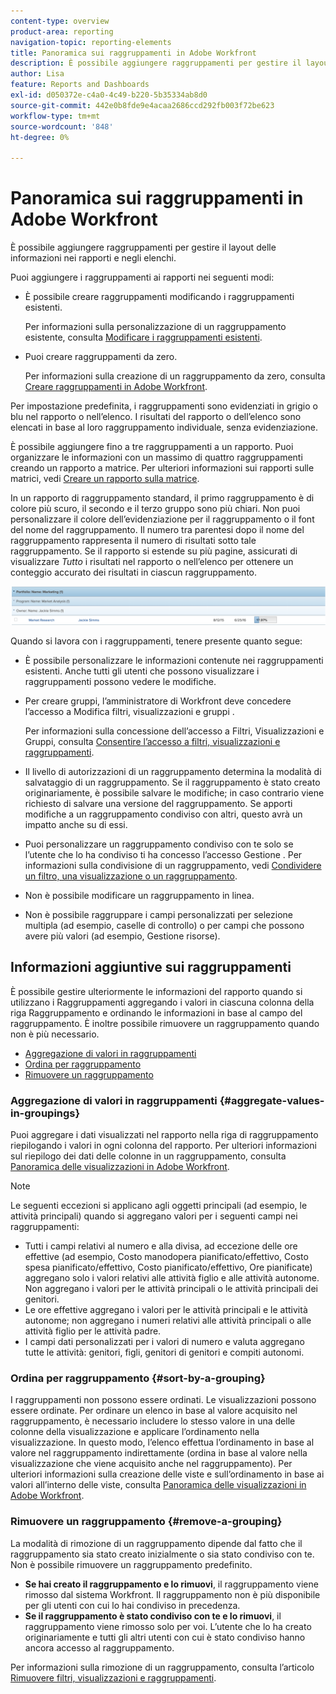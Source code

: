```yaml
---
content-type: overview
product-area: reporting
navigation-topic: reporting-elements
title: Panoramica sui raggruppamenti in Adobe Workfront
description: È possibile aggiungere raggruppamenti per gestire il layout delle informazioni nei rapporti e negli elenchi.
author: Lisa
feature: Reports and Dashboards
exl-id: d050372e-c4a0-4c49-b220-5b35334ab8d0
source-git-commit: 442e0b8fde9e4acaa2686ccd292fb003f72be623
workflow-type: tm+mt
source-wordcount: '848'
ht-degree: 0%

---
```


# Panoramica sui raggruppamenti in Adobe Workfront

<!--
<p data-mc-conditions="QuicksilverOrClassic.Draft mode">(NOTE: This article was supposed to be replaced by "Groupings overview", but decided to keep this here because this is linked in too many places. "Create groupings" and "Edit existing groupings" have been added also (with videos) to replace portions of the old content here.) </p>
-->

È possibile aggiungere raggruppamenti per gestire il layout delle informazioni nei rapporti e negli elenchi.

Puoi aggiungere i raggruppamenti ai rapporti nei seguenti modi:

* È possibile creare raggruppamenti modificando i raggruppamenti esistenti.

   Per informazioni sulla personalizzazione di un raggruppamento esistente, consulta [Modificare i raggruppamenti esistenti](../../../reports-and-dashboards/reports/reporting-elements/edit-existing-groupings.md).

* Puoi creare raggruppamenti da zero.

   Per informazioni sulla creazione di un raggruppamento da zero, consulta [Creare raggruppamenti in Adobe Workfront](../../../reports-and-dashboards/reports/reporting-elements/create-groupings.md).

Per impostazione predefinita, i raggruppamenti sono evidenziati in grigio o blu nel rapporto o nell’elenco. I risultati del rapporto o dell’elenco sono elencati in base al loro raggruppamento individuale, senza evidenziazione.

È possibile aggiungere fino a tre raggruppamenti a un rapporto. Puoi organizzare le informazioni con un massimo di quattro raggruppamenti creando un rapporto a matrice. Per ulteriori informazioni sui rapporti sulle matrici, vedi [Creare un rapporto sulla matrice](../../../reports-and-dashboards/reports/creating-and-managing-reports/create-matrix-report.md).

In un rapporto di raggruppamento standard, il primo raggruppamento è di colore più scuro, il secondo e il terzo gruppo sono più chiari. Non puoi personalizzare il colore dell’evidenziazione per il raggruppamento o il font del nome del raggruppamento. Il numero tra parentesi dopo il nome del raggruppamento rappresenta il numero di risultati sotto tale raggruppamento. Se il rapporto si estende su più pagine, assicurati di visualizzare *Tutto* i risultati nel rapporto o nell’elenco per ottenere un conteggio accurato dei risultati in ciascun raggruppamento.

![Raggruppamento di campioni](assets/grouping-example-blue.png)

Quando si lavora con i raggruppamenti, tenere presente quanto segue:

* È possibile personalizzare le informazioni contenute nei raggruppamenti esistenti. Anche tutti gli utenti che possono visualizzare i raggruppamenti possono vedere le modifiche.
* Per creare gruppi, l’amministratore di Workfront deve concedere l’accesso a Modifica filtri, visualizzazioni e gruppi .

   Per informazioni sulla concessione dell’accesso a Filtri, Visualizzazioni e Gruppi, consulta [Consentire l’accesso a filtri, visualizzazioni e raggruppamenti](../../../administration-and-setup/add-users/configure-and-grant-access/grant-access-fvg.md).

* Il livello di autorizzazioni di un raggruppamento determina la modalità di salvataggio di un raggruppamento. Se il raggruppamento è stato creato originariamente, è possibile salvare le modifiche; in caso contrario viene richiesto di salvare una versione del raggruppamento. Se apporti modifiche a un raggruppamento condiviso con altri, questo avrà un impatto anche su di essi.
* Puoi personalizzare un raggruppamento condiviso con te solo se l’utente che lo ha condiviso ti ha concesso l’accesso Gestione . Per informazioni sulla condivisione di un raggruppamento, vedi [Condividere un filtro, una visualizzazione o un raggruppamento](../../../reports-and-dashboards/reports/reporting-elements/share-filter-view-grouping.md).
* Non è possibile modificare un raggruppamento in linea.
* Non è possibile raggruppare i campi personalizzati per selezione multipla (ad esempio, caselle di controllo) o per campi che possono avere più valori (ad esempio, Gestione risorse).

## Informazioni aggiuntive sui raggruppamenti

È possibile gestire ulteriormente le informazioni del rapporto quando si utilizzano i Raggruppamenti aggregando i valori in ciascuna colonna della riga Raggruppamento e ordinando le informazioni in base al campo del raggruppamento. È inoltre possibile rimuovere un raggruppamento quando non è più necessario.

* [Aggregazione di valori in raggruppamenti](#aggregate-values-in-groupings)
* [Ordina per raggruppamento](#sort-by-a-grouping)
* [Rimuovere un raggruppamento](#remove-a-grouping)

### Aggregazione di valori in raggruppamenti {#aggregate-values-in-groupings}

Puoi aggregare i dati visualizzati nel rapporto nella riga di raggruppamento riepilogando i valori in ogni colonna del rapporto. Per ulteriori informazioni sul riepilogo dei dati delle colonne in un raggruppamento, consulta [Panoramica delle visualizzazioni in Adobe Workfront](../../../reports-and-dashboards/reports/reporting-elements/views-overview.md).

>[!NOTE]
>
>Le seguenti eccezioni si applicano agli oggetti principali (ad esempio, le attività principali) quando si aggregano valori per i seguenti campi nei raggruppamenti:
>
>* Tutti i campi relativi al numero e alla divisa, ad eccezione delle ore effettive (ad esempio, Costo manodopera pianificato/effettivo, Costo spesa pianificato/effettivo, Costo pianificato/effettivo, Ore pianificate) aggregano solo i valori relativi alle attività figlio e alle attività autonome. Non aggregano i valori per le attività principali o le attività principali dei genitori.
>* Le ore effettive aggregano i valori per le attività principali e le attività autonome; non aggregano i numeri relativi alle attività principali o alle attività figlio per le attività padre.
>* I campi dati personalizzati per i valori di numero e valuta aggregano tutte le attività: genitori, figli, genitori di genitori e compiti autonomi.


### Ordina per raggruppamento {#sort-by-a-grouping}

I raggruppamenti non possono essere ordinati. Le visualizzazioni possono essere ordinate. Per ordinare un elenco in base al valore acquisito nel raggruppamento, è necessario includere lo stesso valore in una delle colonne della visualizzazione e applicare l’ordinamento nella visualizzazione. In questo modo, l’elenco effettua l’ordinamento in base al valore nel raggruppamento indirettamente (ordina in base al valore nella visualizzazione che viene acquisito anche nel raggruppamento). Per ulteriori informazioni sulla creazione delle viste e sull’ordinamento in base ai valori all’interno delle viste, consulta [Panoramica delle visualizzazioni in Adobe Workfront](../../../reports-and-dashboards/reports/reporting-elements/views-overview.md).

### Rimuovere un raggruppamento {#remove-a-grouping}

La modalità di rimozione di un raggruppamento dipende dal fatto che il raggruppamento sia stato creato inizialmente o sia stato condiviso con te. Non è possibile rimuovere un raggruppamento predefinito.

* **Se hai creato il raggruppamento e lo rimuovi**, il raggruppamento viene rimosso dal sistema Workfront. Il raggruppamento non è più disponibile per gli utenti con cui lo hai condiviso in precedenza.
* **Se il raggruppamento è stato condiviso con te e lo rimuovi**, il raggruppamento viene rimosso solo per voi. L’utente che lo ha creato originariamente e tutti gli altri utenti con cui è stato condiviso hanno ancora accesso al raggruppamento.

Per informazioni sulla rimozione di un raggruppamento, consulta l’articolo [Rimuovere filtri, visualizzazioni e raggruppamenti](../../../reports-and-dashboards/reports/reporting-elements/remove-filters-views-groupings.md).
